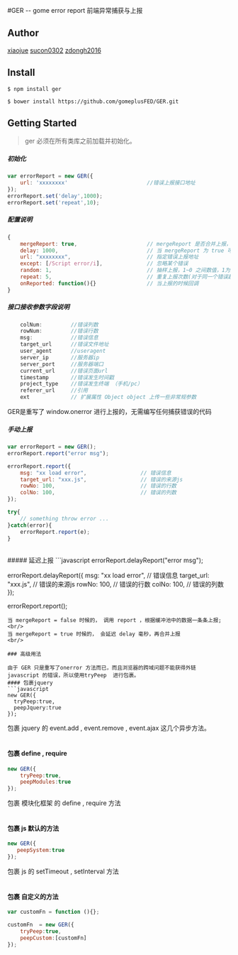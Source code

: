 #GER -- gome error report 前端异常捕获与上报


## Author
[xiaojue](https://github.com/xiaojue) [sucon0302](https://github.com/sucon0302) [zdongh2016](https://github.com/zdongh2016)

## Install

```shell
$ npm install ger
```
```shell
$ bower install https://github.com/gomeplusFED/GER.git
```

## Getting Started
> ger 必须在所有类库之前加载并初始化。


##### 初始化
```javascript
var errorReport = new GER({
    url: 'xxxxxxxx'                         //错误上报接口地址
});
errorReport.set('delay',1000);
errorReport.set('repeat',10);
```
##### 配置说明
```javascript
{
    mergeReport: true,                      // mergeReport 是否合并上报， false 关闭， true 启动（默认）
    delay: 1000,                            // 当 mergeReport 为 true 可用，延迟多少毫秒，合并缓冲区中的上报（默认）
    url: "xxxxxxxx",                        // 指定错误上报地址
    except: [/Script error/i],              // 忽略某个错误
    random: 1,                              // 抽样上报，1~0 之间数值，1为100%上报（默认 1）
    repeat: 5,                              // 重复上报次数(对于同一个错误超过多少次不上报)
    onReported: function(){}                // 当上报的时候回调
}
```

##### 接口接收参数字段说明
```javascript
    colNum:         //错误列数
    rowNum:         //错误行数
    msg:            //错误信息
    target_url      //错误文件地址
    user_agent      //useragent
    server_ip       //服务器ip
    server_port     //服务器端口
    current_url     //错误页面url
    timestamp       //错误发生时间戳
    project_type    //错误发生终端 （手机/pc）
    referer_url     //引用
    ext             // 扩展属性 Object object 上传一些非常规参数
```
GER是重写了 window.onerror 进行上报的，无需编写任何捕获错误的代码
<br/>
#####  手动上报
```javascript
var errorReport = new GER();
errorReport.report("error msg");

errorReport.report({
    msg: "xx load error",                 // 错误信息
    target_url: "xxx.js",                 // 错误的来源js
    rowNo: 100,                           // 错误的行数
    colNo: 100,                           // 错误的列数
});

try{
    // something throw error ...
}catch(error){
    errorReport.report(e);
}
```
<br/>
#####  延迟上报
```javascript
errorReport.delayReport("error msg");

errorReport.delayReport({
    msg: "xx load error",                // 错误信息
    target_url: "xxx.js",                // 错误的来源js
    rowNo: 100,                          // 错误的行数
    colNo: 100,                          // 错误的列数
});

errorReport.report();

```
当 mergeReport = false 时候的， 调用 report ，根据缓冲池中的数据一条条上报;<br/>
当 mergeReport = true 时候的， 会延迟 delay 毫秒，再合并上报
<br/>

### 高级用法

由于 GER 只是重写了onerror 方法而已，而且浏览器的跨域问题不能获得外链 javascript 的错误，所以使用tryPeep  进行包裹。
#### 包裹jquery
```javascript
new GER({
  tryPeep:true,
  peepJquery:true
});
```
包裹 jquery 的 event.add , event.remove , event.ajax 这几个异步方法。
<br/>
<br/>
#### 包裹 define , require
```javascript
new GER({
    tryPeep:true,
    peepModules:true
});
```
包裹 模块化框架 的 define , require 方法
<br/>
<br/>
#### 包裹  js 默认的方法
```javascript
new GER({
   peepSystem:true 
});
```
包裹 js 的 setTimeout , setInterval 方法
<br/>
<br/>
#### 包裹 自定义的方法
```javascript
var customFn = function (){};

customFn  = new GER({
    tryPeep:true,
    peepCustom:[customFn]
});
```